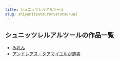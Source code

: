 ```yaml
---
title: シュニッツレルアルツール
slug: shiyunitsutsureruarutsurua3
---
```


## シュニッツレルアルツールの作品一覧

- [みれん](mirenn-8fd)
- [アンドレアス・タアマイエルが遺書](andoreasutaamai-385)
